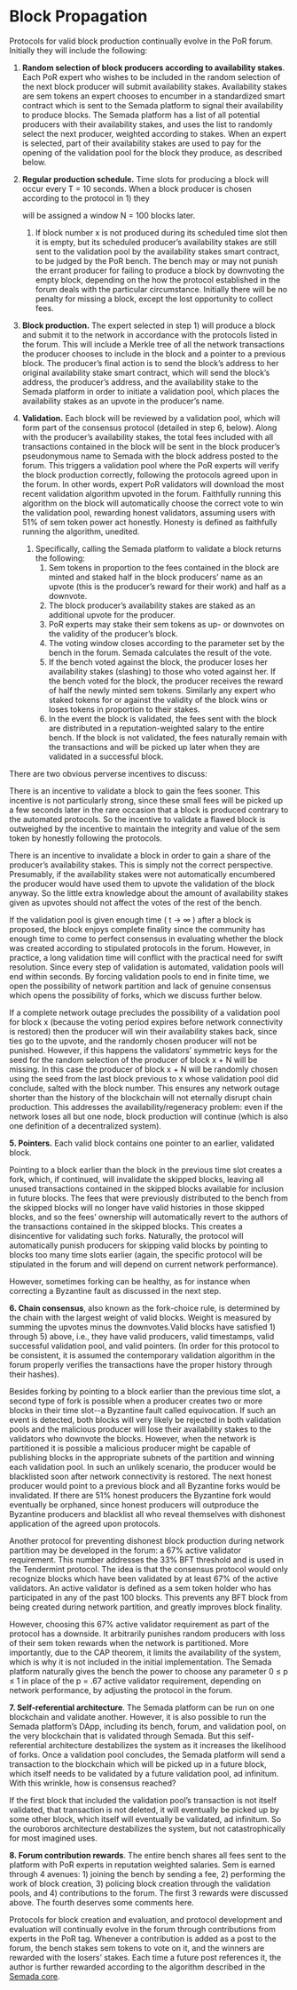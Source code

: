 # Block Propagation

Protocols for valid block production continually evolve in the PoR forum. Initially they will include the following:

1. **Random selection of block producers according to availability stakes**. Each PoR expert who wishes to be included in the random selection of the next block producer will submit availability stakes. ​Availability stakes are sem tokens an expert chooses to encumber in a standardized smart contract which is sent to the Semada platform to signal their availability to produce blocks. The Semada platform has a list of all potential producers with their availability stakes, and uses the list to randomly select the next producer, weighted according to stakes. When an expert is selected, part of their availability stakes are used to pay for the opening of the validation pool for the block they produce, as described below.
2. **Regular production schedule.** Time slots for producing a block will occur every T = 10 seconds. When a block producer is chosen according to the protocol in 1\) they

   will be assigned a window N = 100 blocks later.            

   1. If block number x is not produced during its scheduled time slot then it is empty, but its scheduled producer’s availability stakes are still sent to the validation pool by the availability stakes smart contract, to be judged by the PoR bench. The bench may or may not punish the errant producer for failing to produce a block by downvoting the empty block, depending on the how the protocol established in the forum deals with the particular circumstance. Initially there will be no penalty for missing a block, except the lost opportunity to collect fees.

3. **Block production.** The expert selected in step 1\) will produce a block and submit it to the network in accordance with the protocols listed in the forum. This will include a Merkle tree of all the network transactions the producer chooses to include in the block and a pointer to a previous block.    The producer’s final action is to send the block’s address to her original availability stake smart contract, which will send the block’s address, the producer’s address, and the availability stake to the Semada platform in order to initiate a validation pool, which places the availability stakes as an upvote in the producer’s name.
4. **Validation.** Each block will be reviewed by a validation pool, which will form part of the consensus protocol \(detailed in step 6, below\). Along with the producer’s availability stakes, the total fees included with all transactions contained in the block will be sent in the block producer’s pseudonymous name to Semada with the block address posted to the forum. This triggers a validation pool where the PoR experts will verify the block production correctly, following the protocols agreed upon in the forum. In other words, expert PoR validators will download the most recent validation algorithm upvoted in the forum. Faithfully running this algorithm on the block will automatically choose the correct vote to win the validation pool, rewarding honest validators, assuming users with 51% of sem token power act honestly. Honesty is defined as faithfully running the algorithm, unedited.
   1. Specifically, calling the Semada platform to validate a block returns the following:
      1.  Sem tokens in proportion to the fees contained in the block are minted and staked half in the block producers’ name as an upvote \(this is the producer’s reward for their work\) and half as a downvote.
      2. The block producer’s availability stakes are staked as an additional upvote for the producer.
      3. PoR experts may stake their sem tokens as up- or downvotes on the validity of the producer’s block.
      4. The voting window closes according to the parameter set by the bench in the forum. Semada calculates the result of the vote.
      5. If the bench voted against the block, the producer loses her availability stakes \(slashing\) to those who voted against her. If the bench voted for the block, the producer receives the reward of half the newly minted sem tokens. Similarly any expert who staked tokens for or against the validity of the block wins or loses tokens in proportion to their stakes.
      6. In the event the block is validated, the fees sent with the block are distributed in a reputation-weighted salary to the entire bench. If the block is not validated, the fees naturally remain with the transactions and will be picked up later when they are validated in a successful block.

There are two obvious perverse incentives to discuss: 

There is an incentive to validate a block to gain the fees sooner. This incentive is not particularly strong, since these small fees will be picked up a few seconds later in the rare occasion that a block is produced contrary to the automated protocols. So the incentive to validate a flawed block is outweighed by the incentive to maintain the integrity and value of the sem token by honestly following the protocols.

There is an incentive to invalidate a block in order to gain a share of the producer’s availability stakes. This is simply not the correct perspective. Presumably, if the availability stakes were not automatically encumbered the producer would have used them to upvote the validation of the block anyway. So the little extra knowledge about the amount of availability stakes given as upvotes should not affect the votes of the rest of the bench.

If the validation pool is given enough time \( t → ∞ \) after a block is proposed, the block enjoys complete finality since the community has enough time to come to perfect consensus in evaluating whether the block was created according to stipulated protocols in the forum. However, in practice, a long validation time will conflict with the practical need for swift resolution. Since every step of validation is automated, validation pools will end within seconds. By forcing validation pools to end in finite time, we open the possibility of network partition and lack of genuine consensus which opens the possibility of forks, which we discuss further below.

If a complete network outage precludes the possibility of a validation pool for block x \(because the voting period expires before network connectivity is restored\) then the producer will win their availability stakes back, since ties go to the upvote, and the randomly chosen producer will not be punished. However, if this happens the validators’ symmetric keys for the seed for the random selection of the producer of block x + N will be missing. In this case the producer of block x + N will be randomly chosen using the seed from the last block previous to x whose validation pool did conclude, salted with the block number. This ensures any network outage shorter than the history of the blockchain will not eternally disrupt chain production. This addresses the availability/regeneracy problem: even if the network loses all but one node, block production will continue \(which is also one definition of a decentralized system\).

**5. Pointers.** ​Each valid block contains one pointer to an earlier, validated block.

Pointing to a block earlier than the block in the previous time slot creates a fork, which, if continued, will invalidate the skipped blocks, leaving all unused transactions contained in the skipped blocks available for inclusion in future blocks. The fees that were previously distributed to the bench from the skipped blocks will no longer have valid histories in those skipped blocks, and so the fees’ ownership will automatically revert to the authors of the transactions contained in the skipped blocks. This creates a disincentive for validating such forks. Naturally, the protocol will automatically punish producers for skipping valid blocks by pointing to blocks too many time slots earlier \(again, the specific protocol will be stipulated in the forum and will depend on current network performance\).

However, sometimes forking can be healthy, as for instance when correcting a Byzantine fault as discussed in the next step.

**6. Chain consensus​**, also known as the fork-choice rule, is determined by the chain with the largest weight of valid blocks. ​Weight is measured by summing the upvotes minus the downvotes. ​Valid blocks have satisfied 1\) through 5\) above, i.e., they have valid producers, valid timestamps, valid successful validation pool, and valid pointers. \(In order for this protocol to be consistent, it is assumed the contemporary validation algorithm in the forum properly verifies the transactions have the proper history through their hashes\).

Besides forking by pointing to a block earlier than the previous time slot, a second type of fork is possible when a producer creates two or more blocks in their time slot--a Byzantine fault ​called equivocation​. If such an event is detected, both blocks will very likely be rejected in both validation pools and the malicious producer will lose their availability stakes to the validators who downvote the blocks. However, when the network is partitioned it is possible a malicious producer might be capable of publishing blocks in the appropriate subnets of the partition and winning each validation pool. In such an unlikely scenario, the producer would be blacklisted soon after network connectivity is restored. The next honest producer would point to a previous block and all Byzantine forks would be invalidated. If there are 51% honest producers the Byzantine fork would eventually be orphaned, since honest producers will outproduce the Byzantine producers and blacklist all who reveal themselves with dishonest application of the agreed upon protocols.

Another protocol for preventing dishonest block production during network partition may be developed in the forum: a 67% active validator requirement. This number addresses the 33% BFT threshold and is used in the Tendermint protocol. The idea is that the consensus protocol would only recognize blocks which have been validated by at least 67% of the active validators. An ​active validator is defined as a sem token holder who has participated in any of the past 100 blocks. This prevents any BFT block from being created during network partition, and greatly improves block finality.

However, choosing this 67% active validator requirement as part of the protocol has a downside. It arbitrarily punishes random producers with loss of their sem token rewards when the network is partitioned. More importantly, due to the CAP theorem, it limits the availability of the system, which is why it is not included in the initial implementation. The Semada platform naturally gives the bench the power to choose any parameter 0 ≤ p ≤ 1 in place of the p = .67 active validator requirement, depending on network performance, by adjusting the protocol in the forum.

**7. Self-referential architecture**. The Semada platform can be run on one blockchain and validate another. However, it is also possible to run the Semada platform’s DApp, including its bench, forum, and validation pool, on the very blockchain that is validated through Semada. But this self-referential architecture destabilizes the system as it increases the likelihood of forks. Once a validation pool concludes, the Semada platform will send a transaction to the blockchain which will be picked up in a future block, which itself needs to be validated by a future validation pool, ad infinitum. With this wrinkle, how is consensus reached?

If the first block that included the validation pool’s transaction is not itself validated, that transaction is not deleted, it will eventually be picked up by some other block, which itself will eventually be validated, ad infinitum. So the ouroboros architecture destabilizes the system, but not catastrophically for most imagined uses.

**8. Forum contribution rewards**. The entire bench shares all fees sent to the platform with PoR experts in reputation weighted salaries. Sem is earned through 4 avenues: 1\) joining the bench by sending a fee, 2\) performing the work of block creation, 3\) policing block creation through the validation pools, and 4\) contributions to the forum. The first 3 rewards were discussed above. The fourth deserves some comments here.

Protocols for block creation and evaluation, and protocol development and evaluation will continually evolve in the forum through contributions from experts in the PoR tag. Whenever a contribution is added as a post to the forum, the bench stakes sem tokens to vote on it, and the winners are rewarded with the losers’ stakes. Each time a future post references it, the author is further rewarded according to the algorithm described in the [Semada core](https://semada.gitbook.io/project/~/edit/drafts/-LOR-BrqGcbLwNLx1I2a/semada-core).


